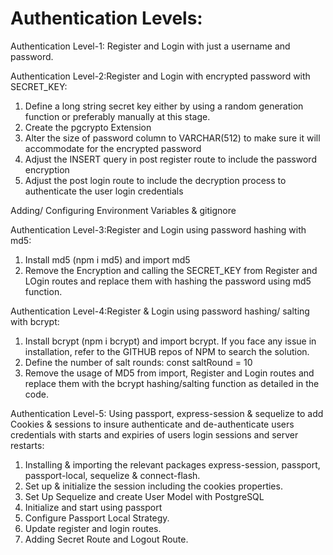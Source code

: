 # Authentication Levels:
Authentication Level-1: Register and Login with just a username and password.

Authentication Level-2:Register and Login with encrypted password with SECRET_KEY:
1.	Define a long string secret key either by using a random generation function or preferably manually at this stage.
2.	Create the pgcrypto Extension
3.	Alter the size of password column to VARCHAR(512) to make sure it will accommodate for the encrypted password
4.	Adjust the INSERT query in post register route to include the password encryption
5.	Adjust the post login route to include the decryption process to authenticate the user login credentials

Adding/ Configuring Environment Variables & gitignore

Authentication Level-3:Register and Login using password hashing with md5:
1. Install md5 (npm i md5) and import md5
2. Remove the Encryption and calling the SECRET_KEY from Register and LOgin routes and replace them with hashing the password using md5 function.

Authentication Level-4:Register & Login using password hashing/ salting with bcrypt:
1. Install bcrypt (npm i bcrypt) and import bcrypt. If you face any issue in installation, refer to the GITHUB repos of NPM to search the solution.
2. Define the number of salt rounds: const saltRound = 10
3. Remove the usage of MD5 from import, Register and Login routes and replace them with the bcrypt hashing/salting function as detailed in the code.

Authentication Level-5: Using passport, express-session & sequelize to add Cookies & sessions to insure authenticate and de-authenticate users credentials with starts and expiries of users login sessions and server restarts:
1. Installing & importing the relevant packages express-session, passport, passport-local, sequelize & connect-flash.
2. Set up & initialize the session including the cookies properties.
3. Set Up Sequelize and create User Model with PostgreSQL
4. Initialize and start using passport
5. Configure Passport Local Strategy.
6. Update register and login routes.
7. Adding Secret Route and Logout Route.